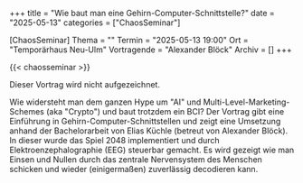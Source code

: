 +++
title = "Wie baut man eine Gehirn-Computer-Schnittstelle?"
date = "2025-05-13"
categories = ["ChaosSeminar"]

[ChaosSeminar]
Thema = ""
Termin = "2025-05-13 19:00"
Ort = "Temporärhaus Neu-Ulm"
Vortragende = "Alexander Blöck"
Archiv = []
+++

{{< chaosseminar >}}

Dieser Vortrag wird nicht aufgezeichnet.

Wie widersteht man dem ganzen Hype um "AI" und Multi-Level-Marketing-Schemes (aka "Crypto") und baut trotzdem ein BCI? Der Vortrag gibt eine Einführung in Gehirn-Computer-Schnittstellen und zeigt eine Umsetzung anhand der Bachelorarbeit von Elias Küchle (betreut von Alexander Blöck). In dieser wurde das Spiel 2048 implementiert und durch Elektroenzephalographie (EEG) steuerbar gemacht. Es wird gezeigt wie man Einsen und Nullen durch das zentrale Nervensystem des Menschen schicken und wieder (einigermaßen) zuverlässig decodieren kann.

